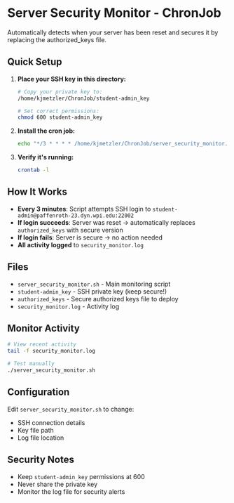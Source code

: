 # Server Security Monitor - ChronJob

Automatically detects when your server has been reset and secures it by replacing the authorized_keys file.

## Quick Setup

1. **Place your SSH key in this directory:**
   ```bash
   # Copy your private key to:
   /home/kjmetzler/ChronJob/student-admin_key
   
   # Set correct permissions:
   chmod 600 student-admin_key
   ```

2. **Install the cron job:**
   ```bash
   echo "*/3 * * * * /home/kjmetzler/ChronJob/server_security_monitor.sh >/dev/null 2>&1" | crontab -
   ```

3. **Verify it's running:**
   ```bash
   crontab -l
   ```

## How It Works

- **Every 3 minutes**: Script attempts SSH login to `student-admin@paffenroth-23.dyn.wpi.edu:22002`
- **If login succeeds**: Server was reset → automatically replaces `authorized_keys` with secure version
- **If login fails**: Server is secure → no action needed
- **All activity logged** to `security_monitor.log`

## Files

- `server_security_monitor.sh` - Main monitoring script
- `student-admin_key` - SSH private key (keep secure!)
- `authorized_keys` - Secure authorized keys file to deploy
- `security_monitor.log` - Activity log

## Monitor Activity

```bash
# View recent activity
tail -f security_monitor.log

# Test manually
./server_security_monitor.sh
```

## Configuration

Edit `server_security_monitor.sh` to change:
- SSH connection details
- Key file path
- Log file location

## Security Notes

- Keep `student-admin_key` permissions at 600
- Never share the private key
- Monitor the log file for security alerts